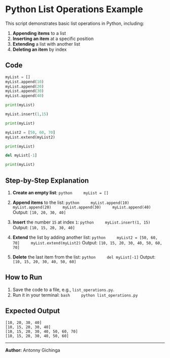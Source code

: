 # Python List Operations Example

This script demonstrates basic list operations in Python, including:

1.  **Appending items** to a list
2.  **Inserting an item** at a specific position
3.  **Extending** a list with another list
4.  **Deleting an item** by index

## Code

``` python
myList = []
myList.append(10)
myList.append(20)
myList.append(30)
myList.append(40)

print(myList)

myList.insert(1,15)

print(myList)

myList2 = [50, 60, 70]
myList.extend(myList2)

print(myList)

del myList[-1]

print(myList)
```

## Step-by-Step Explanation

1.  **Create an empty list**: `python     myList = []`

2.  **Append items** to the list:
    `python     myList.append(10)     myList.append(20)     myList.append(30)     myList.append(40)`
    Output: `[10, 20, 30, 40]`

3.  **Insert** the number `15` at index `1`:
    `python     myList.insert(1, 15)` Output: `[10, 15, 20, 30, 40]`

4.  **Extend** the list by adding another list:
    `python     myList2 = [50, 60, 70]     myList.extend(myList2)`
    Output: `[10, 15, 20, 30, 40, 50, 60, 70]`

5.  **Delete** the last item from the list: `python     del myList[-1]`
    Output: `[10, 15, 20, 30, 40, 50, 60]`

## How to Run

1.  Save the code to a file, e.g., `list_operations.py`.
2.  Run it in your terminal: `bash     python list_operations.py`

## Expected Output

    [10, 20, 30, 40]
    [10, 15, 20, 30, 40]
    [10, 15, 20, 30, 40, 50, 60, 70]
    [10, 15, 20, 30, 40, 50, 60]

------------------------------------------------------------------------

**Author:** Antonny Gichinga
